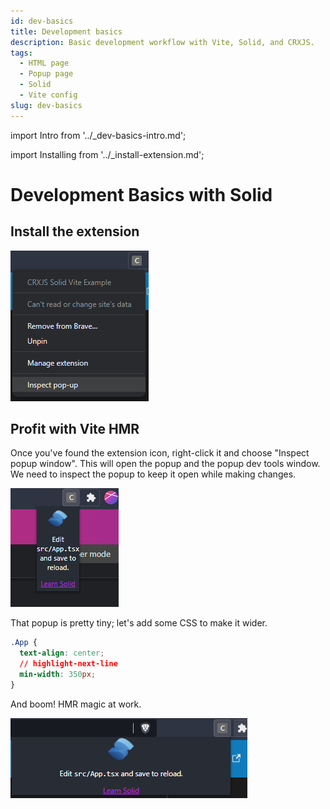 ```yaml
---
id: dev-basics
title: Development basics
description: Basic development workflow with Vite, Solid, and CRXJS.
tags:
  - HTML page
  - Popup page
  - Solid
  - Vite config
slug: dev-basics
---
```


import Intro from '../\_dev-basics-intro.md';

import Installing from '../\_install-extension.md';

# Development Basics with Solid

<Intro/>

## Install the extension

<Installing/>

![Chrome Extension icon context menu](./assets/start-context-menu-inspect.png)

## Profit with Vite HMR

Once you've found the extension icon, right-click it and choose "Inspect popup
window". This will open the popup and the popup dev tools window. We need to
inspect the popup to keep it open while making changes.

![Popup without min-width](./assets/start-starter-narrow.png)

That popup is pretty tiny; let's add some CSS to make it wider.

```css title=App.module.css
.App {
  text-align: center;
  // highlight-next-line
  min-width: 350px;
}
```

And boom! HMR magic at work.

![Popup with min-width](./assets/start-starter-wide.png)
